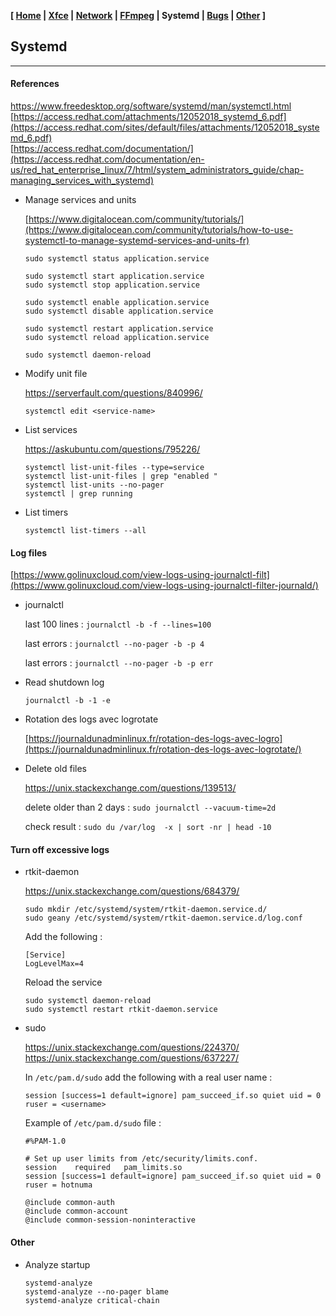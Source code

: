 <link href="style.css" rel="stylesheet"></link>

**[ [Home](00-Home.html) | [Xfce](05-Xfce.html) | [Network](10-Network.html) | [FFmpeg](15-FFmpeg.html) | Systemd | [Bugs](25-Bugs.html) | [Other](99-Other.html) ]**

## Systemd

---

#### References

https://www.freedesktop.org/software/systemd/man/systemctl.html  
[https://access.redhat.com/attachments/12052018_systemd_6.pdf](https://access.redhat.com/sites/default/files/attachments/12052018_systemd_6.pdf)  
[https://access.redhat.com/documentation/](https://access.redhat.com/documentation/en-us/red_hat_enterprise_linux/7/html/system_administrators_guide/chap-managing_services_with_systemd)  

* Manage services and units
    
    [https://www.digitalocean.com/community/tutorials/](https://www.digitalocean.com/community/tutorials/how-to-use-systemctl-to-manage-systemd-services-and-units-fr)  
    
    `sudo systemctl status application.service`
    
    ```
    sudo systemctl start application.service
    sudo systemctl stop application.service
    ```
    
    ```
    sudo systemctl enable application.service
    sudo systemctl disable application.service
    ```
    
    ```
    sudo systemctl restart application.service
    sudo systemctl reload application.service
    ```

    `sudo systemctl daemon-reload`

* Modify unit file
    
    https://serverfault.com/questions/840996/  
    
    `systemctl edit <service-name>`

* List services
    
    https://askubuntu.com/questions/795226/  
    
    ```
    systemctl list-unit-files --type=service
    systemctl list-unit-files | grep "enabled "
    systemctl list-units --no-pager
    systemctl | grep running
    ```
    
* List timers
    
    ```
    systemctl list-timers --all
    ```


#### Log files

[https://www.golinuxcloud.com/view-logs-using-journalctl-filt](https://www.golinuxcloud.com/view-logs-using-journalctl-filter-journald/)

* journalctl
    
    last 100 lines : `journalctl -b -f --lines=100`
    
    last errors : `journalctl --no-pager -b -p 4`

    last errors : `journalctl --no-pager -b -p err`
    
* Read shutdown log

    `journalctl -b -1 -e`
    
* Rotation des logs avec logrotate
    
    [https://journaldunadminlinux.fr/rotation-des-logs-avec-logro](https://journaldunadminlinux.fr/rotation-des-logs-avec-logrotate/)

* Delete old files

    https://unix.stackexchange.com/questions/139513/  

    delete older than 2 days : `sudo journalctl --vacuum-time=2d`

    check result : `sudo du /var/log  -x | sort -nr | head -10`

<!--
    https://unix.stackexchange.com/questions/459996/  
    https://unix.stackexchange.com/questions/184488/  

    ```
    sudo find /var/log -type f -mtime +5 -delete
    sudo find /var/log -maxdepth 1 -type f -mtime +5 -delete
    sudo find /var/log ! -wholename "/var/log/journal/*" -type f -mtime +5 -delete
    ```
-->


#### <a name="disable"></a> Turn off excessive logs

* rtkit-daemon
    
    https://unix.stackexchange.com/questions/684379/  
    
    ```
    sudo mkdir /etc/systemd/system/rtkit-daemon.service.d/
    sudo geany /etc/systemd/system/rtkit-daemon.service.d/log.conf
    ```
    
    Add the following :
    
    ```
    [Service]
    LogLevelMax=4
    ```
    
    Reload the service
    
    ```
    sudo systemctl daemon-reload
    sudo systemctl restart rtkit-daemon.service
    ```

* sudo
    
    https://unix.stackexchange.com/questions/224370/  
    https://unix.stackexchange.com/questions/637227/  
    
    In `/etc/pam.d/sudo` add the following with a real user name :

    `session [success=1 default=ignore] pam_succeed_if.so quiet uid = 0 ruser = <username>`
    
    Example of `/etc/pam.d/sudo` file :
    
    ```
    #%PAM-1.0

    # Set up user limits from /etc/security/limits.conf.
    session    required   pam_limits.so
    session [success=1 default=ignore] pam_succeed_if.so quiet uid = 0 ruser = hotnuma

    @include common-auth
    @include common-account
    @include common-session-noninteractive
    ```


#### Other

* Analyze startup

    ```
    systemd-analyze
    systemd-analyze --no-pager blame
    systemd-analyze critical-chain
    ```

